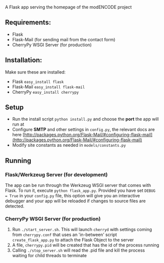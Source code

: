 A Flask app serving the homepage of the modENCODE project

## Requirements:
- Flask
- Flask-Mail (for sending mail from the contact form)
- CherryPy WSGI Server (for production)

## Installation:
Make sure these are installed:

- Flask <code>easy_install flask</code>
- Flask-Mail <code>easy_install flask-mail</code>
- CherryPy <code>easy_install cherrypy</code>

## Setup

- Run the install script <code>python install.py</code> and choose the **port** the app will run at
- Configure **SMTP** and other settings in <code>config.py</code>, the relevant docs are here [http://packages.python.org/Flask-Mail/#configuring-flask-mail](http://packages.python.org/Flask-Mail/#configuring-flask-mail)
- Modify site constants as needed in <code>models/constants.py</code>

## Running
### Flask/Werkzeug Server (for development)
The app can be run through the Werkzeug WSGI server that comes with Flask. To run it, execute <code>python flask_app.py</code>.
Provided you have set <code>DEBUG = True</code> in your <code>config.py</code> file, this option will give you an interactive debugger and your app will be reloaded if changes to source files are detected.

### CherryPy WSGI Server (for production)
1. Run <code>./start_server.sh</code>. This will launch <code>cherryd</code> with settings coming from <code>cherrypy.conf</code> that uses an 'in-between' script <code>create_flask_app.py</code> to attach the Flask Object to the server
2. A file, <code>cherrypy.pid</code> will be created that has the id of the process running
3. Calling <code>./stop_server.sh</code> will read the .pid file and kill the process waiting for child threads to terminate